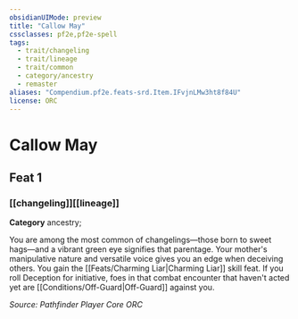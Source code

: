 ```yaml
---
obsidianUIMode: preview
title: "Callow May"
cssclasses: pf2e,pf2e-spell
tags:
  - trait/changeling
  - trait/lineage
  - trait/common
  - category/ancestry
  - remaster
aliases: "Compendium.pf2e.feats-srd.Item.IFvjnLMw3ht8f84U"
license: ORC
---
```

# Callow May
## Feat 1
### [[changeling]][[lineage]]

**Category** ancestry; 




You are among the most common of changelings—those born to sweet hags—and a vibrant green eye signifies that parentage. Your mother's manipulative nature and versatile voice gives you an edge when deceiving others. You gain the [[Feats/Charming Liar|Charming Liar]] skill feat. If you roll Deception for initiative, foes in that combat encounter that haven't acted yet are [[Conditions/Off-Guard|Off-Guard]] against you.

*Source: Pathfinder Player Core*
*ORC*